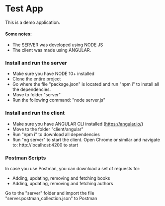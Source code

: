 # Test App

This is a demo application.

#### Some notes:
  - The SERVER was developed using NODE JS
  - The client was made using ANGULAR.

### Install and run the server

  - Make sure you have NODE 10+ installed
  - Clone the entire project
  - Go where the file "package.json" is located and run "npm i" to install all the dependencies.
  - Move to folder "server"
  - Run the following command: "node server.js"

### Install and run the client

  - Make sure you have ANGULAR CLI installed (https://angular.io/)
  - Move to the folder "client/angular"
  - Run "npm i" to download all dependencies 
  - Run "ng server" to start the client. Open Chrome or similar and navigate to: http://localhost:4200 to start

### Postman Scripts

In case you use Postman, you can download a set of requests for:
  - Adding, updating, removing and fetching books
  - Adding, updating, removing and fetching authors

Go to the "server" folder and import the file "server.postman_collection.json" to Postman


